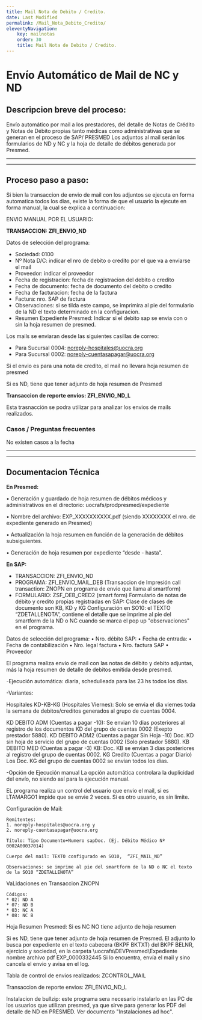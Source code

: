 ```yaml
---
title: Mail Nota de Debito / Credito.
date: Last Modified
permalink: /Mail_Nota_Debito_Credito/
eleventyNavigation:
    key: mailnotas
    order: 30
    title: Mail Nota de Debito / Credito.
---
```

# Envío Automático de Mail de NC y ND

## Descripcion breve del proceso:

Envío automático por mail a los prestadores, del detalle de Notas de Crédito y Notas de Débito propias tanto médicas como administrativas que se generan en el proceso de SAP/ PRESMED
Los adjuntos al mail serán los formularios de ND y NC y la hoja de detalle de débitos generada por Presmed.

---

---

## Proceso paso a paso:

Si bien la transaccion de envio de mail con los adjuntos se ejecuta en forma automatica todos los dias, existe la forma de que el usuario la ejecute en forma manual, la cual se explica a continuacion:

ENVIO MANUAL POR EL USUARIO:

**TRANSACCION: ZFI_ENVIO_ND**

Datos de selección del programa:

* Sociedad: 0100
* Nº Nota D/C: indicar el nro de debito o credito por el que va a enviarse el mail
* Proveedor: indicar el proveedor
* Fecha de registracion: fecha de registracion del debito o credito
* Fecha de documento: fecha de documento del debito o credito
* Fecha de facturacion: fecha de la factura
* Factura: nro. SAP de factura
* Observaciones: si se tilda este campo, se imprimira al pie del formulario de la ND el texto determinado en la configuracion.
* Resumen Expediente Presmed: Indicar si el debito sap se envia con o sin la hoja resumen de presmed.

Los mails se enviaran desde las siguientes casillas de correo:

- Para Sucursal 0004: noreply-hospitales@uocra.org
- Para Sucursal 0002: noreply-cuentasapagar@uocra.org

Si el envio es para una nota de credito, el mail no llevara hoja resumen de presmed

Si es ND, tiene que tener adjunto de hoja resumen de Presmed

**Transaccion de reporte envios: ZFI_ENVIO_ND_L**

Esta trasnacción se podra utilizar para analizar los envios de mails realizados.

### Casos / Preguntas frecuentes

No existen casos a la fecha

---

---

## Documentacion Técnica

**En Presmed:**

•	Generación y guardado de hoja resumen de débitos médicos y administrativos en el directorio: uocrafs/prodpresmed/expediente

•	Nombre del archivo: EXP_XXXXXXXXXX.pdf (siendo XXXXXXXX el nro. de expediente generado en Presmed)

•	Actualización  la hoja resumen en función de la generación de débitos subsiguientes.

•	Generación de hoja resumen por expediente “desde - hasta”.

**En SAP:**

* TRANSACCION: ZFI_ENVIO_ND
* PROGRAMA: ZFI_ENVIO_MAIL_DEB
  (Transaccion de Impresión call transaction: ZNOPN en programa de envio que llama al smartform)
* FORMULARIO:  ZSF_DEB_CRED2 (smart form)
  Formulario de notas de débito y credito propias registradas en SAP: Clase de clases de documento son KB, KD y KG
  Configuración en SO10: el TEXTO “ZDETALLENOTA”, contiene el detalle que se imprime al pie del smartform de la ND o NC cuando se marca el pop up "observaciones" en el programa.

Datos de selección del programa:
•	Nro. débito SAP:
•	Fecha de entrada:
•	Fecha de contabilización
•	Nro. legal factura
•	Nro. factura SAP
•	Proveedor

El programa realiza envío de mail con las notas de débito y debito adjuntas, más la hoja resumen de detalle de debitos emitida desde presmed.

-Ejecución automática: diaria,  schedulleada para las 23 hs todos los días.

-Variantes:

Hospitales KD-KB-KG (Hospitales Viernes):
Solo se envia el dia viernes toda la semana de debitos/creditos generados al grupo de cuentas 0004.

KD DEBITO ADM (Cuentas a pagar -10): Se envian 10 dias posteriores al registro de los documentos KD del grupo de cuentas 0002 (Exepto prestador 5880).
KD DEBITO ADM2 (Cuentas a pagar Sin Hoja -10)
Doc. KD sin hoja de servicio del grupo de cuentas 0002 (Solo prestador 5880).
KB DEBITO MED (Cuentas a pagar -3)
KB: Doc. KB se envian 3 dias posteriores al registro del grupo de cuentas 0002.
KG Credito (Cuentas a pagar Diario)
Los Doc. KG del grupo de cuentas 0002 se envian todos los dias.

-Opción de Ejecución manual
La opción automática controlara la duplicidad del envío, no siendo así para la ejecución manual.

EL programa realiza un control del usuario que envio el mail, si es LTAMARGO1 impide que se envie 2 veces. Si es otro usuario, es sin limite.

Configuración de Mail:

```
Remitentes: 
1. noreply-hospitales@uocra.org y 
2. noreply-cuentasapagar@uocra.org

Título: Tipo Documento+Numero sapDoc. (Ej. Débito Médico Nº 0002A00037014)

Cuerpo del mail: TEXTO configurado en SO10,  “ZFI_MAIL_ND”

Observaciones: se imprime al pie del smartform de la ND o NC el texto de la SO10 “ZDETALLENOTA”
```

VaLidaciones en Transaccion ZNOPN

```
Códigos:
* 02: ND A
* 07: ND B
* 03: NC A
* 08: NC B
```

Hoja Resumen Presmed:
Si es NC NO tiene adjunto de hoja resumen

Si es ND, tiene que tener adjunto de hoja resumen de Presmed. El adjunto lo busca por expediente en el texto cabecera (BKPF BKTXT) del BKPF BELNR, ejercicio y sociedad, en la carpeta \\uocrafs\DEVPresmed\Expediente nombre archivo pdf EXP_0000332445
Si lo encuentra, envía el mail y sino cancela el envio y avisa en el log.

Tabla de control de envios realizados:
ZCONTROL_MAIL

Transaccion de reporte envios: ZFI_ENVIO_ND_L

Instalacion de bullzip: este programa sera necesario instalarlo en las PC de los usuarios que utilizan presmed, ya que sirve  para generar los PDF del detalle de ND en PRESMED. Ver documento "Instalaciones ad hoc".
